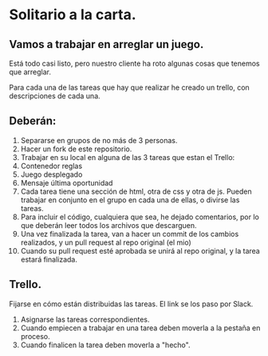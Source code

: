 # Solitario a la carta.

## Vamos a trabajar en arreglar un juego. 

Está todo casi listo, pero nuestro cliente ha roto algunas cosas que tenemos que arreglar.

Para cada una de las tareas que hay que realizar he creado un trello, con descripciones de cada una.

## Deberán:

1. Separarse en grupos de no más de 3 personas.
2. Hacer un fork de este repositorio.
3. Trabajar en su local en alguna de las 3 tareas que estan el Trello: 
  1. Contenedor reglas
  2. Juego desplegado
  3. Mensaje última oportunidad
4. Cada tarea tiene una sección de html, otra de css y otra de js. Pueden trabajar en conjunto en el grupo en cada una de ellas, o divirse las tareas.
5. Para incluir el código, cualquiera que sea, he dejado comentarios, por lo que  deberán leer todos los archivos que descarguen.
6. Una vez finalizada la tarea, van a hacer un commit de los cambios realizados, y un pull request al repo original (el mio)
7. Cuando su pull request esté aprobada se unirá al repo original, y la tarea estará finalizada.

## Trello.

Fijarse en cómo están distribuidas las tareas.
El link se los paso por Slack.

1. Asignarse las tareas correspondientes.
2. Cuando empiecen a trabajar en una tarea deben moverla a la pestaña en proceso. 
3. Cuando finalicen la tarea deben moverla a "hecho".